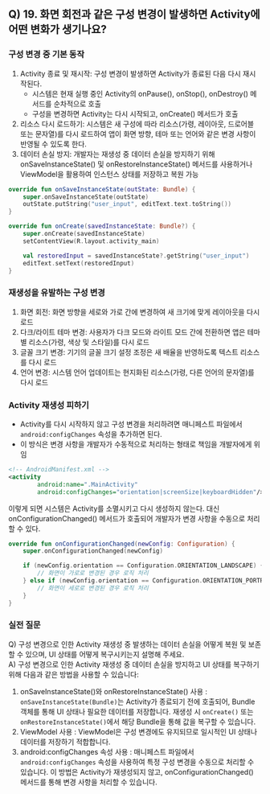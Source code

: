 ## Q) 19. 화면 회전과 같은 구성 변경이 발생하면 Activity에 어떤 변화가 생기나요?

### 구성 변경 중 기본 동작

1. Activity 종료 및 재시작: 구성 변경이 발생하면 Activity가 종료된 다음 다시 재시작된다.
    - 시스템은 현재 실행 중인 Activity의 onPause(), onStop(), onDestroy() 메서드를 순차적으로 호출
    - 구성을 변경하면 Activity는 다시 시작되고, onCreate() 메서드가 호출
2. 리소스 다시 로드하기: 시스템은 새 구성에 따라 리소스(가령, 레이아웃, 드로어블 또는 문자열)를 다시 로드하여 앱이 화면 방향, 테마 또는 언어와 같은 변경 사항이 반영될 수 있도록 한다.
3. 데이터 손실 방지: 개발자는 재생성 중 데이터 손실을 방지하기 위해 onSaveInstanceState() 및 onRestoreInstanceState() 메서드를 사용하거나 ViewModel을 활용하여
   인스턴스 상태를 저장하고 복원 가능

```kotlin
override fun onSaveInstanceState(outState: Bundle) {
    super.onSaveInstanceState(outState)
    outState.putString("user_input", editText.text.toString())
}

override fun onCreate(savedInstanceState: Bundle?) {
    super.onCreate(savedInstanceState)
    setContentView(R.layout.activity_main)

    val restoredInput = savedInstanceState?.getString("user_input")
    editText.setText(restoredInput)
}
```

### 재생성을 유발하는 구성 변경

1. 화면 회전: 화면 방향을 세로와 가로 간에 변경하여 새 크기에 맞게 레이아웃을 다시 로드
2. 다크/라이트 테마 변경: 사용자가 다크 모드와 라이트 모드 간에 전환하면 앱은 테마별 리소스(가령, 색상 및 스타일)를 다시 로드
3. 글꼴 크기 변경: 기기의 글꼴 크기 설정 조정은 새 배율을 반영하도록 텍스트 리소스를 다시 로드
4. 언어 변경: 시스템 언어 업데이트는 현지화된 리소스(가령, 다른 언어의 문자열)를 다시 로드

### Activity 재생성 피하기

- Activity를 다시 시작하지 않고 구성 변경을 처리하려면 매니페스트 파일에서 `android:configChanges` 속성을 추가하면 된다.
- 이 방식은 변경 사항을 개발자가 수동적으로 처리하는 형태로 책임을 개발자에게 위임

```xml
<!-- AndroidManifest.xml -->
<activity
        android:name=".MainActivity"
        android:configChanges="orientation|screenSize|keyboardHidden"/>
```

이렇게 되면 시스템은 Activity를 소멸시키고 다시 생성하지 않는다. 대신 onConfigurationChanged() 메서드가 호출되어 개발자가 변경 사항을 수동으로 처리할 수 있다.

```kotlin
override fun onConfigurationChanged(newConfig: Configuration) {
    super.onConfigurationChanged(newConfig)

    if (newConfig.orientation == Configuration.ORIENTATION_LANDSCAPE) {
        // 화면이 가로로 변경된 경우 로직 처리
    } else if (newConfig.orientation == Configuration.ORIENTATION_PORTRAIT) {
        // 화면이 세로로 변경된 경우 로직 처리
    }
}
```

### 실전 질문

Q) 구성 변경으로 인한 Activity 재생성 중 발생하는 데이터 손실을 어떻게 복원 및 보존할 수 있으며, UI 상태를 어떻게 복구시키는지 설명해 주세요.<br>
A) 구성 변경으로 인한 Activity 재생성 중 데이터 손실을 방지하고 UI 상태를 복구하기 위해 다음과 같은 방법을 사용할 수 있습니다:

1. onSaveInstanceState()와 onRestoreInstanceState() 사용 : `onSaveInstanceState(Bundle)`는 Activity가 종료되기 전에 호출되어, Bundle
   객체를 통해 UI 상태나 필요한 데이터를 저장합니다. 재생성 시 `onCreate()` 또는 `onRestoreInstanceState()`에서 해당 Bundle을 통해 값을 복구할 수 있습니다.
2. ViewModel 사용 : ViewModel은 구성 변경에도 유지되므로 일시적인 UI 상태나 데이터를 저장하기 적합합니다.
3. android:configChanges 속성 사용 : 매니페스트 파일에서 `android:configChanges` 속성을 사용하여 특정 구성 변경을 수동으로 처리할 수 있습니다. 이 방법은 Activity가 재생성되지
   않고, onConfigurationChanged() 메서드를 통해 변경 사항을 처리할 수 있습니다.